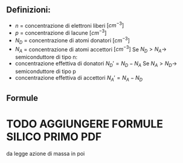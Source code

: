## Definizioni:
* $n$ = concentrazione di elettroni liberi $[cm^{-3}]$
* $p$ = concentrazione di lacune $[cm^{-3}]$
* $N_D$ = concentrazione di atomi donatori $[cm^{-3}]$
* $N_A$ = concentrazione di atomi accettori $[cm^{-3}]$
Se $N_D > N_A \rightarrow$  semiconduttore di tipo n:
* concentrazione effettiva di donatori $N_D' = N_D - N_A$
Se $N_A > N_D \rightarrow$ semiconduttore di tipo p
* concentrazione effettiva di accettori $N_A' = N_A - N_D$
## Formule 

# TODO AGGIUNGERE FORMULE SILICO PRIMO PDF 
da legge azione di massa in poi
